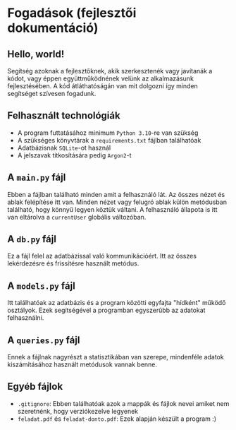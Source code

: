 # Fogadások (fejlesztői dokumentáció)

## Hello, world!
Segítség azoknak a fejlesztőknek, akik szerkesztenék vagy javítanák a kódot, vagy éppen együttműködnének velünk az alkalmazásunk fejlesztésében.
A kód átláthatóságán van mit dolgozni így minden segítséget szívesen fogadunk.

## Felhasznált technológiák
- A program futtatásához minimum `Python 3.10`-re van szükség
- A szükséges könyvtárak a `requirements.txt` fájlban találhatóak
- Adatbázisnak `SQLite`-ot használ
- A jelszavak titkosítására pedig `Argon2`-t

## A `main.py` fájl
Ebben a fájlban található minden amit a felhasználó lát. Az összes nézet és ablak felépítése itt van. Minden nézet vagy felugró ablak külön metódusban található, hogy könnyű legyen köztük váltani. A felhasználó állapota is itt van eltárolva a `currentUser` globális változóban.

## A `db.py` fájl
Ez a fájl felel az adatbázissal való kommunikációért. Itt az összes lekérdezésre és frissítésre használt metódus.

## A `models.py` fájl
Itt találhatóak az adatbázis és a program közötti egyfajta "hídként" működő osztályok. Ezek segítségével a programban egyszerűbb az adatokat felhasználni.

## A `queries.py` fájl
Ennek a fájlnak nagyrészt a statisztikában van szerepe, mindenféle adatok kiszámításához használt metódusok vannak benne.

## Egyéb fájlok
- `.gitignore`: Ebben találhatóak azok a mappák és fájlok nevei amiket nem szeretnénk, hogy verziókezelve legyenek
- `feladat.pdf` és `feladat-donto.pdf`: Ezek alapján készült a program :)